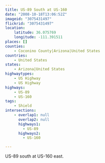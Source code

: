 ```yaml
---
title: US-89 South at US-160
date: "2008-10-18T13:06:52Z"
imageid: "3075431497"
flickrid: "3075431497"
location:
    latitude: 36.075769
    longitude: -111.391511
places: []
counties:
    - Coconino County|Arizona|United States
countries:
    - United States
states:
    - Arizona|United States
highwaytypes:
    - US Highway
    - US Highway
highways:
    - US-89
    - US-160
tags:
    - Shield
intersections:
    - overlap1: null
      overlap2: null
      highways1:
        - US-89
      highways2:
        - US-160

---
```

US-89 south at US-160 east.